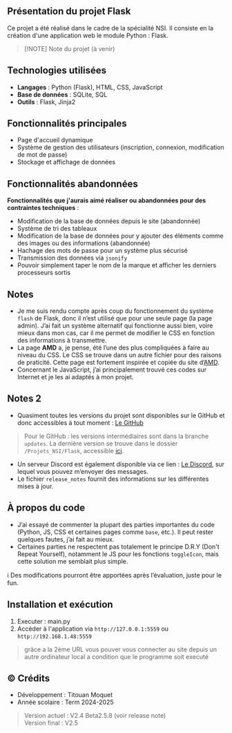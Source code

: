 
## Présentation du projet Flask
Ce projet a été réalisé dans le cadre de la spécialité NSI. Il consiste en la création d'une application web le module Python : Flask.

> [!NOTE] <!-- block visible depuis le GitHub -->
> Note du projet (à venir)

## Technologies utilisées
- **Langages** : Python (Flask), HTML, CSS, JavaScript  
- **Base de données** : SQLite, SQL  
- **Outils** : Flask, Jinja2

## Fonctionnalités principales
- Page d'accueil dynamique  
- Système de gestion des utilisateurs (inscription, connexion, modification de mot de passe)  
- Stockage et affichage de données  

## Fonctionnalités abandonnées
__Fonctionnalités que j'aurais aimé réaliser ou abandonnées pour des contraintes techniques__ :
- Modification de la base de données depuis le site (abandonnée)  
- Système de tri des tableaux  
- Modification de la base de données pour y ajouter des éléments comme des images ou des informations (abandonnée)  
- Hachage des mots de passe pour un système plus sécurisé  
- Transmission des données via `jsonify`  
- Pouvoir simplement taper le nom de la marque et afficher les derniers processeurs sortis  

## Notes
- Je me suis rendu compte après coup du fonctionnement du système `flash` de Flask, donc il n’est utilisé que pour une seule page (la page admin). J’ai fait un système alternatif qui fonctionne aussi bien, voire mieux dans mon cas, car il me permet de modifier le CSS en fonction des informations à transmettre.  
- La page __AMD__ a, je pense, été l’une des plus compliquées à faire au niveau du CSS. Le CSS se trouve dans un autre fichier pour des raisons de praticité. Cette page est fortement inspirée et copiée du site d’[AMD](https://www.amd.com/fr.html).  
- Concernant le JavaScript, j’ai principalement trouvé ces codes sur Internet et je les ai adaptés à mon projet.  

## Notes 2
- Quasiment toutes les versions du projet sont disponibles sur le GitHub et donc accessibles à tout moment : [Le GitHub](https://github.com/TMoq22/Projets_lycee_TM/)  
> Pour le GitHub : les versions intermédiaires sont dans la branche `updates`. La dernière version se trouve dans le dossier `/Projets_NSI/Flask`, accessible [ici](https://github.com/TMoq22/Projets_lycee_TM/tree/main/Projets_NSI/Flask).  
- Un serveur Discord est également disponible via ce lien : [Le Discord](https://discord.gg/ceg7zHeX7c), sur lequel vous pouvez m’envoyer des messages.  
- Le fichier `release_notes` fournit des informations sur les différentes mises à jour.  

## À propos du code
- J’ai essayé de commenter la plupart des parties importantes du code (Python, JS, CSS et certaines pages comme `base`, etc.). Il peut rester quelques fautes, j’ai fait au mieux.  
- Certaines parties ne respectent pas totalement le principe D.R.Y (Don't Repeat Yourself), notamment le JS pour les fonctions `toggleIcon`, mais cette solution me semblait plus simple.  

ℹ️ Des modifications pourront être apportées après l’évaluation, juste pour le fun.

## Installation et exécution
1. Executer : main.py
2. Accéder à l'application via `http://127.0.0.1:5559` ou `http://192.168.1.48:5559` 
> grâce a la 2ème URL vous pouver vous connecter au site depuis un autre ordinateur local a condition que le programme soit executé

## ©️ Crédits
- Développement : Titouan Moquet 
- Année scolaire : Term 2024-2025

> Version actuel : V2.4 Beta2.5.8 (voir release note)  
> Version final : V2.5 

<!-- je peux fournir toute les versions que je possède sur demande -->
<!-- désolé s'il reste des fautes dans les commentaires ou les readmes :) -->
<!-- last editing 13/05/2025 -->
